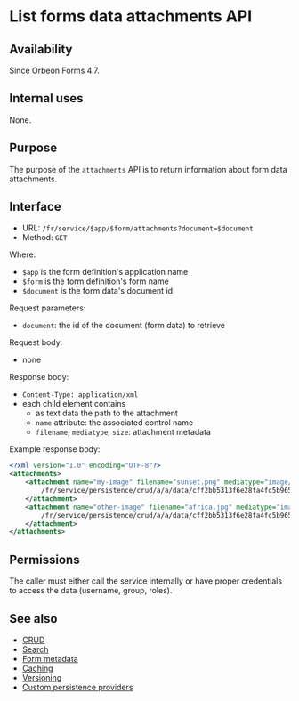 # List forms data attachments API

## Availability

Since Orbeon Forms 4.7.

## Internal uses

None.

## Purpose

The purpose of the `attachments` API is to return information about form data attachments.

## Interface

- URL: `/fr/service/$app/$form/attachments?document=$document`
- Method: `GET`

Where:

- `$app` is the form definition's application name
- `$form` is the form definition's form name
- `$document` is the form data's document id

Request parameters:

- `document`: the id of the document (form data) to retrieve

Request body:

- none

Response body:

- `Content-Type: application/xml`
- each child element contains
    - as text data the path to the attachment
    - `name` attribute: the associated control name
    - `filename`, `mediatype`, `size`: attachment metadata

Example response body:

```xml
<?xml version="1.0" encoding="UTF-8"?>
<attachments>
    <attachment name="my-image" filename="sunset.png" mediatype="image/png" size="19354">
        /fr/service/persistence/crud/a/a/data/cff2bb5313f6e28fa4fc5b96504102931359e902/51c42c10beec2a7a428667c84c4df998ddec2322.bin
    </attachment>
    <attachment name="other-image" filename="africa.jpg" mediatype="image/jpeg" size="169202">
        /fr/service/persistence/crud/a/a/data/cff2bb5313f6e28fa4fc5b96504102931359e902/11b03cbe6d2dab4876c97229dacf9cbb76df5bb7.bin
    </attachment>
</attachments>
```

## Permissions

The caller must either call the service internally or have proper credentials to access the data (username, group, roles).

## See also

- [CRUD](crud.md)
- [Search](search.md)
- [Form metadata](forms-metadata.md)
- [Caching](caching.md)
- [Versioning](versioning.md)
- [Custom persistence providers](custom-persistence-providers.md)